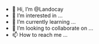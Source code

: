 - 👋 Hi, I’m @Landocay
- 👀 I’m interested in ...
- 🌱 I’m currently learning ...
- 💞️ I’m looking to collaborate on ...
- 📫 How to reach me ...

<!---
Landocay/Landocay is a ✨ special ✨ repository because its `README.md` (this file) appears on your GitHub profile.
You can click the Preview link to take a look at your changes.
--->
